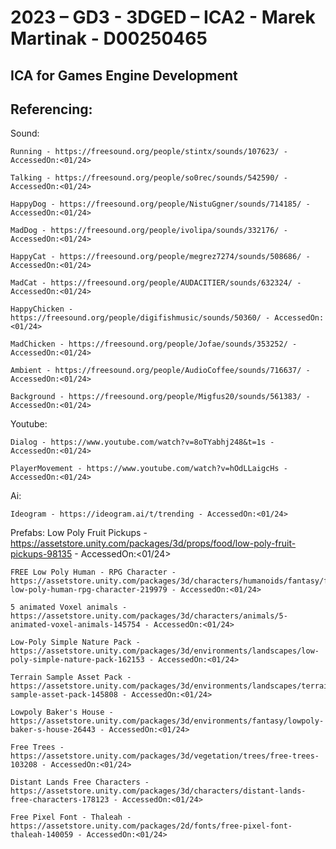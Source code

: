 # 2023 – GD3 - 3DGED – ICA2 - Marek Martinak - D00250465
 ICA for Games Engine Development 
----------------------------------------------------------------------------------------------------------------------------------------------------------------
Referencing:
----------------------------------------------------------------------------------------------------------------------------------------------------------------
Sound:

    Running - https://freesound.org/people/stintx/sounds/107623/ - AccessedOn:<01/24>

    Talking - https://freesound.org/people/so0rec/sounds/542590/ - AccessedOn:<01/24>

    HappyDog - https://freesound.org/people/NistuGgner/sounds/714185/ - AccessedOn:<01/24>

    MadDog - https://freesound.org/people/ivolipa/sounds/332176/ - AccessedOn:<01/24>

    HappyCat - https://freesound.org/people/megrez7274/sounds/508686/ - AccessedOn:<01/24>

    MadCat - https://freesound.org/people/AUDACITIER/sounds/632324/ - AccessedOn:<01/24>

    HappyChicken - https://freesound.org/people/digifishmusic/sounds/50360/ - AccessedOn:<01/24>

    MadChicken - https://freesound.org/people/Jofae/sounds/353252/ - AccessedOn:<01/24>

    Ambient - https://freesound.org/people/AudioCoffee/sounds/716637/ - AccessedOn:<01/24>

    Background - https://freesound.org/people/Migfus20/sounds/561383/ - AccessedOn:<01/24>

Youtube:

    Dialog - https://www.youtube.com/watch?v=8oTYabhj248&t=1s - AccessedOn:<01/24>

    PlayerMovement - https://www.youtube.com/watch?v=hOdLLaigcHs - AccessedOn:<01/24>

Ai:

    Ideogram - https://ideogram.ai/t/trending - AccessedOn:<01/24>
Prefabs:
    Low Poly Fruit Pickups - https://assetstore.unity.com/packages/3d/props/food/low-poly-fruit-pickups-98135 - AccessedOn:<01/24>
    
    FREE Low Poly Human - RPG Character - https://assetstore.unity.com/packages/3d/characters/humanoids/fantasy/free-low-poly-human-rpg-character-219979 - AccessedOn:<01/24>
    
    5 animated Voxel animals - https://assetstore.unity.com/packages/3d/characters/animals/5-animated-voxel-animals-145754 - AccessedOn:<01/24>
    
    Low-Poly Simple Nature Pack - https://assetstore.unity.com/packages/3d/environments/landscapes/low-poly-simple-nature-pack-162153 - AccessedOn:<01/24>

    Terrain Sample Asset Pack - https://assetstore.unity.com/packages/3d/environments/landscapes/terrain-sample-asset-pack-145808 - AccessedOn:<01/24>

    Lowpoly Baker's House - https://assetstore.unity.com/packages/3d/environments/fantasy/lowpoly-baker-s-house-26443 - AccessedOn:<01/24>

    Free Trees - https://assetstore.unity.com/packages/3d/vegetation/trees/free-trees-103208 - AccessedOn:<01/24>

    Distant Lands Free Characters - https://assetstore.unity.com/packages/3d/characters/distant-lands-free-characters-178123 - AccessedOn:<01/24>

    Free Pixel Font - Thaleah - https://assetstore.unity.com/packages/2d/fonts/free-pixel-font-thaleah-140059 - AccessedOn:<01/24>

